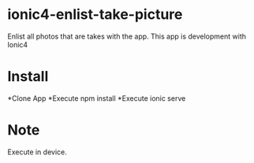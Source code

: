 # ionic4-enlist-take-picture
Enlist all photos that are takes with the app.
This app is development with Ionic4

# Install
*Clone App
*Execute npm install
*Execute ionic serve

# Note
Execute in device.
